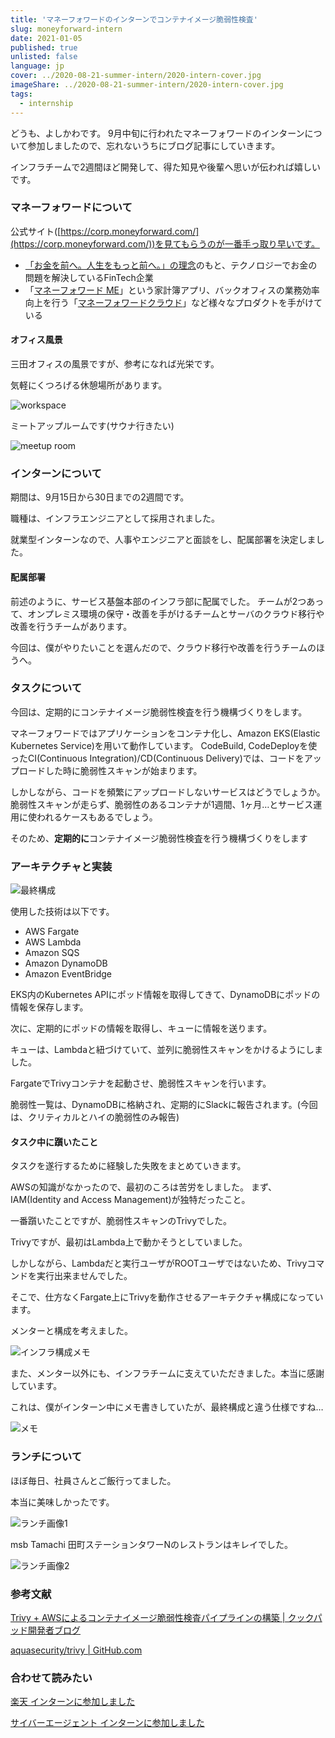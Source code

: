 ```yaml
---
title: 'マネーフォワードのインターンでコンテナイメージ脆弱性検査'
slug: moneyforward-intern
date: 2021-01-05
published: true
unlisted: false
language: jp
cover: ../2020-08-21-summer-intern/2020-intern-cover.jpg
imageShare: ../2020-08-21-summer-intern/2020-intern-cover.jpg
tags:
  - internship
---
```


どうも、よしかわです。
9月中旬に行われたマネーフォワードのインターンについて参加しましたので、忘れないうちにブログ記事にしていきます。

インフラチームで2週間ほど開発して、得た知見や後輩へ思いが伝われば嬉しいです。

### マネーフォワードについて

公式サイト([https://corp.moneyforward.com/](https://corp.moneyforward.com/))を見てもらうのが一番手っ取り早いです。

- [「お金を前へ。人生をもっと前へ。」の理念](https://corp.moneyforward.com/aboutus/mission/)のもと、テクノロジーでお金の問題を解決しているFinTech企業
- 「[マネーフォワード ME](https://moneyforward.com/)」という家計簿アプリ、バックオフィスの業務効率向上を行う「[マネーフォワードクラウド](https://biz.moneyforward.com/)」など様々なプロダクトを手がけている

#### オフィス風景

三田オフィスの風景ですが、参考になれば光栄です。

気軽にくつろげる休憩場所があります。

![workspace](./work-space.webp)

ミートアップルームです(サウナ行きたい)

![meetup room](./meetup-room.webp)

### インターンについて

期間は、9月15日から30日までの2週間です。

職種は、インフラエンジニアとして採用されました。

就業型インターンなので、人事やエンジニアと面談をし、配属部署を決定しました。

#### 配属部署

前述のように、サービス基盤本部のインフラ部に配属でした。
チームが2つあって、オンプレミス環境の保守・改善を手がけるチームとサーバのクラウド移行や改善を行うチームがあります。

今回は、僕がやりたいことを選んだので、クラウド移行や改善を行うチームのほうへ。

### タスクについて

今回は、定期的にコンテナイメージ脆弱性検査を行う機構づくりをします。

マネーフォワードではアプリケーションをコンテナ化し、Amazon EKS(Elastic Kubernetes Service)を用いて動作しています。
CodeBuild, CodeDeployを使ったCI(Continuous Integration)/CD(Continuous Delivery)では、コードをアップロードした時に脆弱性スキャンが始まります。

しかしながら、コードを頻繁にアップロードしないサービスはどうでしょうか。
脆弱性スキャンが走らず、脆弱性のあるコンテナが1週間、1ヶ月…とサービス運用に使われるケースもあるでしょう。

そのため、**定期的に**コンテナイメージ脆弱性検査を行う機構づくりをします

### アーキテクチャと実装

![最終構成](./podoctor.webp)

使用した技術は以下です。

- AWS Fargate
- AWS Lambda
- Amazon SQS
- Amazon DynamoDB
- Amazon EventBridge

EKS内のKubernetes APIにポッド情報を取得してきて、DynamoDBにポッドの情報を保存します。

次に、定期的にポッドの情報を取得し、キューに情報を送ります。

キューは、Lambdaと紐づけていて、並列に脆弱性スキャンをかけるようにしました。

FargateでTrivyコンテナを起動させ、脆弱性スキャンを行います。

脆弱性一覧は、DynamoDBに格納され、定期的にSlackに報告されます。(今回は、クリティカルとハイの脆弱性のみ報告)

#### タスク中に躓いたこと

タスクを遂行するために経験した失敗をまとめていきます。

AWSの知識がなかったので、最初のころは苦労をしました。
まず、IAM(Identity and Access Management)が独特だったこと。

一番躓いたことですが、脆弱性スキャンのTrivyでした。

Trivyですが、最初はLambda上で動かそうとしていました。

しかしながら、Lambdaだと実行ユーザがROOTユーザではないため、Trivyコマンドを実行出来ませんでした。

そこで、仕方なくFargate上にTrivyを動作させるアーキテクチャ構成になっています。

メンターと構成を考えました。

![インフラ構成メモ](./architecture.webp)

また、メンター以外にも、インフラチームに支えていただきました。本当に感謝しています。

これは、僕がインターン中にメモ書きしていたが、最終構成と違う仕様ですね…

![メモ](./memo.webp)

### ランチについて

ほぼ毎日、社員さんとご飯行ってました。

本当に美味しかったです。

![ランチ画像1](./moneyforward-lunch1.webp)

msb Tamachi 田町ステーションタワーNのレストランはキレイでした。

![ランチ画像2](./moneyforward-lunch2.webp)

### 参考文献

[Trivy + AWSによるコンテナイメージ脆弱性検査パイプラインの構築 | クックパッド開発者ブログ](https://techlife.cookpad.com/entry/catbox)

[aquasecurity/trivy | GitHub.com](https://github.com/aquasecurity/trivy)

### 合わせて読みたい

[楽天 インターンに参加しました](https://yoshikawa.dev/rakuten-intern)

[サイバーエージェント インターンに参加しました](https://yoshikawa.dev/cyberagent-intern)